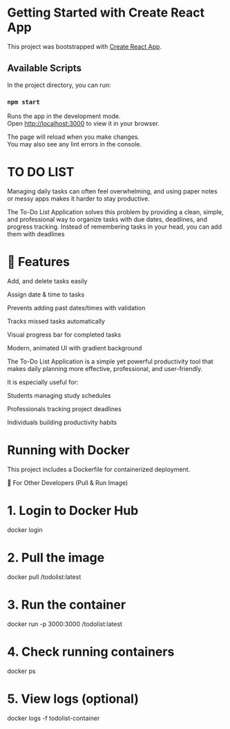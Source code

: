 # Getting Started with Create React App

This project was bootstrapped with [Create React App](https://github.com/facebook/create-react-app).

## Available Scripts

In the project directory, you can run:

### `npm start`

Runs the app in the development mode.\
Open [http://localhost:3000](http://localhost:3000) to view it in your browser.

The page will reload when you make changes.\
You may also see any lint errors in the console.

# **TO DO LIST**

Managing daily tasks can often feel overwhelming, and using paper notes or messy apps makes it harder to stay productive.

The To-Do List Application solves this problem by providing a clean, simple, and professional way to organize tasks with due dates, deadlines, and progress tracking.
Instead of remembering tasks in your head, you can add them with deadlines

# 🚀 Features

Add, and delete tasks easily

Assign date & time to tasks

Prevents adding past dates/times with validation

Tracks missed tasks automatically

Visual progress bar for completed tasks

Modern, animated UI with gradient background

The To-Do List Application is a simple yet powerful productivity tool that makes daily planning more effective, professional, and user-friendly.

It is especially useful for:

Students managing study schedules

Professionals tracking project deadlines

Individuals building productivity habits

# Running with Docker

This project includes a Dockerfile for containerized deployment.

🔹 For Other Developers (Pull & Run Image)
# 1. Login to Docker Hub
docker login  

# 2. Pull the image
docker pull <your-dockerhub-username>/todolist:latest  

# 3. Run the container
docker run -p 3000:3000 <your-dockerhub-username>/todolist:latest  

# 4. Check running containers
docker ps  

# 5. View logs (optional)
docker logs -f todolist-container
